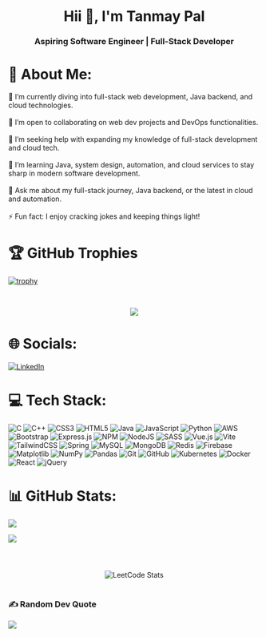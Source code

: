 
<h1 align="center">Hii 👋, I'm Tanmay Pal</h1>
<h3 align="center">Aspiring Software Engineer | Full-Stack Developer</h3>


# 💫 About Me:
🔭 I’m currently diving into full-stack web development, Java backend, and cloud technologies.<br><br>👯 I’m open to collaborating on web dev projects and DevOps functionalities.<br><br>🤝 I’m seeking help with expanding my knowledge of full-stack development and cloud tech.<br><br>🌱 I’m learning Java, system design, automation, and cloud services to stay sharp in modern software development.<br><br>💬 Ask me about my full-stack journey, Java backend, or the latest in cloud and automation.<br><br>⚡ Fun fact: I enjoy cracking jokes and keeping things light!
<br>

# 🏆 GitHub Trophies
[![trophy](https://github-profile-trophy.vercel.app/?username=manfredsarixa&theme=matrix)](https://github.com/manfredsarixa/github-profile-trophy&no-frame=true)

<br>

<p align="center">
    <img src="https://komarev.com/ghpvc/?username=manfredsarixa&color=blue">
</p>


# 🌐 Socials:
[![LinkedIn](https://img.shields.io/badge/LinkedIn-%230077B5.svg?logo=linkedin&logoColor=white)](https://www.linkedin.com/in/tanmay-pal-917881311/) 


# 💻 Tech Stack:
![C](https://img.shields.io/badge/c-%2300599C.svg?style=for-the-badge&logo=c&logoColor=white) ![C++](https://img.shields.io/badge/c++-%2300599C.svg?style=for-the-badge&logo=c%2B%2B&logoColor=white) ![CSS3](https://img.shields.io/badge/css3-%231572B6.svg?style=for-the-badge&logo=css3&logoColor=white) ![HTML5](https://img.shields.io/badge/html5-%23E34F26.svg?style=for-the-badge&logo=html5&logoColor=white) ![Java](https://img.shields.io/badge/java-%23ED8B00.svg?style=for-the-badge&logo=openjdk&logoColor=white) ![JavaScript](https://img.shields.io/badge/javascript-%23323330.svg?style=for-the-badge&logo=javascript&logoColor=%23F7DF1E) ![Python](https://img.shields.io/badge/python-3670A0?style=for-the-badge&logo=python&logoColor=ffdd54) ![AWS](https://img.shields.io/badge/AWS-%23FF9900.svg?style=for-the-badge&logo=amazon-aws&logoColor=white) ![Bootstrap](https://img.shields.io/badge/bootstrap-%238511FA.svg?style=for-the-badge&logo=bootstrap&logoColor=white) ![Express.js](https://img.shields.io/badge/express.js-%23404d59.svg?style=for-the-badge&logo=express&logoColor=%2361DAFB) ![NPM](https://img.shields.io/badge/NPM-%23CB3837.svg?style=for-the-badge&logo=npm&logoColor=white) ![NodeJS](https://img.shields.io/badge/node.js-6DA55F?style=for-the-badge&logo=node.js&logoColor=white) ![SASS](https://img.shields.io/badge/SASS-hotpink.svg?style=for-the-badge&logo=SASS&logoColor=white) ![Vue.js](https://img.shields.io/badge/vue.js-%2335495e.svg?style=for-the-badge&logo=vuedotjs&logoColor=%234FC08D) ![Vite](https://img.shields.io/badge/vite-%23646CFF.svg?style=for-the-badge&logo=vite&logoColor=white) ![TailwindCSS](https://img.shields.io/badge/tailwindcss-%2338B2AC.svg?style=for-the-badge&logo=tailwind-css&logoColor=white) ![Spring](https://img.shields.io/badge/spring-%236DB33F.svg?style=for-the-badge&logo=spring&logoColor=white) ![MySQL](https://img.shields.io/badge/mysql-4479A1.svg?style=for-the-badge&logo=mysql&logoColor=white) ![MongoDB](https://img.shields.io/badge/MongoDB-%234ea94b.svg?style=for-the-badge&logo=mongodb&logoColor=white) ![Redis](https://img.shields.io/badge/redis-%23DD0031.svg?style=for-the-badge&logo=redis&logoColor=white) ![Firebase](https://img.shields.io/badge/firebase-a08021?style=for-the-badge&logo=firebase&logoColor=ffcd34) ![Matplotlib](https://img.shields.io/badge/Matplotlib-%23ffffff.svg?style=for-the-badge&logo=Matplotlib&logoColor=black) ![NumPy](https://img.shields.io/badge/numpy-%23013243.svg?style=for-the-badge&logo=numpy&logoColor=white) ![Pandas](https://img.shields.io/badge/pandas-%23150458.svg?style=for-the-badge&logo=pandas&logoColor=white) ![Git](https://img.shields.io/badge/git-%23F05033.svg?style=for-the-badge&logo=git&logoColor=white) ![GitHub](https://img.shields.io/badge/github-%23121011.svg?style=for-the-badge&logo=github&logoColor=white) ![Kubernetes](https://img.shields.io/badge/kubernetes-%23326ce5.svg?style=for-the-badge&logo=kubernetes&logoColor=white) ![Docker](https://img.shields.io/badge/docker-%230db7ed.svg?style=for-the-badge&logo=docker&logoColor=white) ![React](https://img.shields.io/badge/react-%2320232a.svg?style=for-the-badge&logo=react&logoColor=%2361DAFB) ![jQuery](https://img.shields.io/badge/jquery-%230769AD.svg?style=for-the-badge&logo=jquery&logoColor=white)


# 📊 GitHub Stats:

![](https://github-readme-stats.vercel.app/api?username=manfredsarixa&theme=omni&hide_border=false&include_all_commits=false&count_private=true)<br>

![](https://github-readme-streak-stats.herokuapp.com/?user=manfredsarixa&theme=omni&hide_border=false)<br>

<!-- ![](https://github-readme-stats.vercel.app/api/top-langs/?username=manfredsarixa&theme=omni&hide_border=false&include_all_commits=false&count_private=true&layout=compact) -->

#
<p align="center">
    <br>
    <img src="https://leetcard.jacoblin.cool/generalradahnX?theme=dark&font=Baloo%202&ext=heatmap" alt="LeetCode Stats">    
    <br>
</p>

#

### ✍️ Random Dev Quote
![](https://quotes-github-readme.vercel.app/api?type=horizontal&theme=radical)
<!-- [![](https://visitcount.itsvg.in/api?id=manfredsarixa&icon=0&color=0)](https://visitcount.itsvg.in) -->


